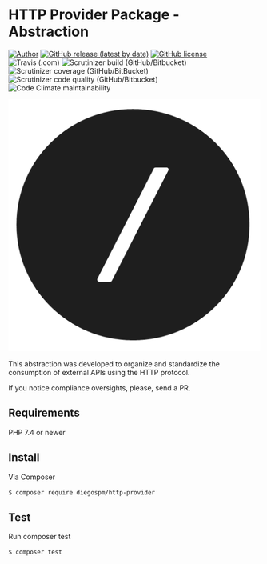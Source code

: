 # HTTP Provider Package - Abstraction

[![Author](https://img.shields.io/badge/author-@diegospm-blue.svg?style=flat-square)](https://www.linkedin.com/in/diego-spm)
[![GitHub release (latest by date)](https://img.shields.io/github/v/release/diegospm/http-provider?style=flat-square)](https://github.com/diegospm/http-provider/releases)
[![GitHub license](https://img.shields.io/github/license/diegospm/http-provider?style=flat-square)](https://github.com/diegospm/http-provider/blob/master/LICENSE)
![Travis (.com)](https://img.shields.io/travis/com/diegospm/http-provider?label=travis+build&style=flat-square)
![Scrutinizer build (GitHub/Bitbucket)](https://img.shields.io/scrutinizer/build/g/diegospm/http-provider?label=scrutinizer+build&style=flat-square)
![Scrutinizer coverage (GitHub/BitBucket)](https://img.shields.io/scrutinizer/coverage/g/diegospm/http-provider?style=flat-square)
![Scrutinizer code quality (GitHub/Bitbucket)](https://img.shields.io/scrutinizer/quality/g/diegospm/http-provider?style=flat-square)
![Code Climate maintainability](https://img.shields.io/codeclimate/maintainability/diegospm/http-provider?style=flat-square)

![](./http-slash-icon.png)

This abstraction was developed to organize and standardize the consumption of external APIs using the HTTP protocol.

If you notice compliance oversights, please, send a PR.

## Requirements

PHP 7.4 or newer

## Install

Via Composer

``` bash
$ composer require diegospm/http-provider
```

## Test

Run composer test

``` bash
$ composer test
```
